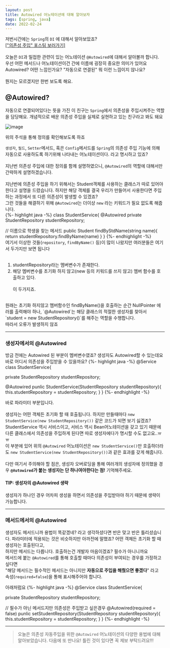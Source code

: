 ```yaml
---
layout: post
title: Autowired 어노테이션에 대해 알아보자
tags: [spring, java]
date: 2022-02-24
---
```


저번시간에는 `Spring`의 `DI` 에 대해서 알아보았죠? <br>
<a href="https://yangtaeyoung.github.io/blog/%EC%9D%98%EC%A1%B4%EC%84%B1-%EC%A3%BC%EC%9E%85/">["의존성 주입" 포스팅 보러가기]</a>
<br><br>
오늘은 `DI`과 밀접한 관련이 있는 어노테이션 `@Autowired`에 대해서 알아볼까 합니다.
<br>
우선 어떤 메서드나 어노테이션이건 간에 이름에 굉장히 중요한 의미가 있어요
<br>
Autowired? 어떤 느낌인가요? "자동으로 연결된" 뭐 이런 느낌이지 않나요?
<br><br>
뭔지는 모르겠지만 한번 보도록 해요.

## @Autowired?

자동으로 연결되어있다는 뜻을 가진 이 친구는 `Spring`에서 의존성을 주입시켜주는 역할을 담당해요. 개념적으로 배운 의존성 주입을 실제로 실현하고 있는 친구라고 봐도 돼요

![image](https://user-images.githubusercontent.com/59782504/155427654-874ed5fc-d108-4420-9eec-43f5b546565e.png)

위의 주석을 통해 정의를 확인해보도록 하죠

`생성자`, `필드`, `Setter`메서드, 혹은 `Config`메서드를 `Spring`의 의존성 주입 기능에 의해 자동으로 사용하도록 하기위해 나타내는 어노테이션이다. 라고 명시하고 있죠?
<br><br>
지난번 의존성 주입에 대한 정의를 함께 설명하였으니, `@Autowired`의 역할에 대해서만 간략하게 설명하겠습니다.
<br><br>
지난번에 의존성 주입을 하기 위해서는 Student객체를 사용하는 클래스가 따로 있어야 한다고 설명을 드렸습니다. 하지만 해당 객체를 결국 우리가 만들어서 사용한다면 주입하는 과정에서 또 다른 의존성이 발생할 수 있겠죠?
<br>
그런 것들을 해결하기 위해 `@Autowired`는 더이상 `new` 라는 키워드가 필요 없도록 해줍니다.
<br>
{%- highlight java -%}
class StudentService{
  @Autowired
  private StudentRepository studentRepository;
  
  // 이름으로 학생을 찾는 메서드
  public Student findByStdName(string name){
    return studentRepository.findByName(name)
  }
}
{%- endhighlight -%}
<br>
여기서 이상한 것들(`repository`, `findByName()` 등)이 많이 나왔지만 여러분들은 여기서 두가지만 보면 됩니다
<br><br>
1. studentRepository라는 멤버변수가 존재한다.
2. 해당 멤버변수를 초기화 하지 않고(new 등의 키워드를 쓰지 않고) 멤버 함수를 호출하고 있다.
<br><br>
이 두가지죠.
<br>
원래는 초기화 하지않고 멤버함수인 findByName()을 호출하는 순간 NullPointer 에러를 출력해야 하나,
`@Autowired`는 해당 클래스의 적절한 생성자를 찾아서 `student = new StudentRepository()`를 해주는 역할을 수행합니다. 
<br>
따라서 오류가 발생하지 않죠

<hr>

### 생성자에서의 @Autowired

방금 전에는 Autowired 된 부분이 멤버변수였죠? 생성자도 Autowired할 수 있는데요 바로 어디서 의존성을 주입받을 수 있을까요?
{%- highlight java -%}
@Service
class StudentService{

  private StudentRepository studentRepository;
  
  @Autowired
  punlic StudentService(StudentRepository studentRepository){
    this.studentRepository = studentRepository;
  }
}
{%- endhighlight -%}

바로 파라미터 부분입니다.
<br><br>
생성자는 어떤 객체든 초기화 할 때 호출됩니다. 하지만 만들때마다 `new StudentService(new StudentRepository())` 같은 코드가 되면 보기 싫겠죠?
<br>
StudentService 역시 서비스이고, 서비스 역시 Bean어노테이션을 갖고 있기 때문에 다른 클래스에서 의존성을 주입하게 된다면 따로 생성자에다가 명시할 수도 없고요..ㅠㅠ
<br>
이 부분에 있어 위의 `@Autowired` 어노테이션은 `new StudentService()`만 호출하더라도 `new StudentService(new StudentRepository())`과 같은 효과를 갖게 해줍니다.
<br><br>
다만 여기서 주의해야 할 점은, 생성자 오버로딩을 통해 여러개의 생성자에 정의했을 경우 **`@Autowired`가 붙는 생성자는 단 하나여야한다는 점!** 기억해주세요.

#### TIP: 생성자의 @Autowired 생략
생성자가 하나인 경우 어차피 생성을 하면서 의존성을 주입받아야 하기 때문에 생략이 가능합니다.

<hr>

### 메서드에서의 @Autowired
 
생성자도 메서드니까 용법이 똑같겠네? 라고 생각하셨다면 반은 맞고 반은 틀리셨습니다.
파라미터에 적용되는 것은 비슷하지만 아까전에 말했죠? 어떤 객체든 초기화 할 때 생성자는 호출된다고, <br>
하지만 메서드는 다릅니다. 호출하는건 개발자 마음이겠죠? 필수가 아니니까요<br> 
메서드에 붙는 `@Autowired`를 통해 호출할 때마다 의존성이 부여되는 경우를 가정하고 싶다면 
<br>
"해당 메서드는 필수적인 메서드는 아니지만 **자동으로 주입을 해줬으면 좋겠다**" 라고 
<br>
속성(`required=false`)을 통해 표시해주어야 합니다.

아래처럼요
{%- highlight java -%}
@Service
class StudentService{

  private StudentRepository studentRepository;
  
  // 필수가 아닌 메서드지만 의존성은 주입받고 싶은경우
  @Autowired(required = false)
  punlic setStudentRepository(StudentRepository studentRepository){
    this.studentRepository = studentRepository;
  }
}
{%- endhighlight -%}

<hr>

> 오늘은 의존성 자동주입을 위한 `@Autowired` 어노테이션의 다양한 용법에 대해 알아보았습니다. 다음에 또 만나요!
> 틀린 것이 있다면 꼭 제보 부탁드려요!!!
